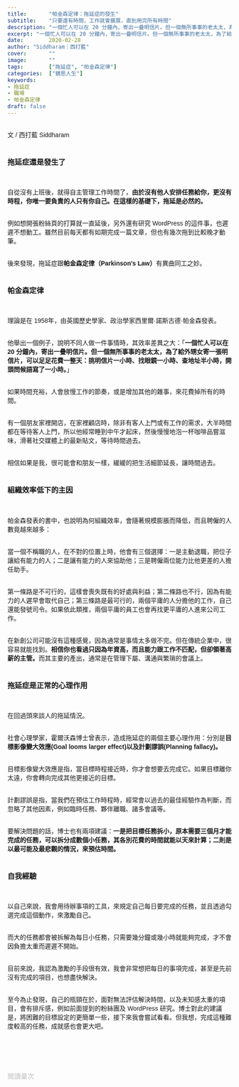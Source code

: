 ```yaml
---
title:       "帕金森定律：拖延症的發生"
subtitle:    "只要還有時間，工作就會擴展，直到用完所有時間"
description: "一個忙人可以在 20 分鐘內，寄出一疊明信片。但一個無所事事的老太太，為了給外甥女寄一張明信片，可以足足花費一整天：挑明信片一小時、找眼鏡一小時、查地址半小時，開頭問候語寫了一小時...如果時間充裕，人會放慢工作的節奏，或是增加其他的雜事，來花費掉所有的時間。"
excerpt: "一個忙人可以在 20 分鐘內，寄出一疊明信片。但一個無所事事的老太太，為了給外甥女寄一張明信片，可以足足花費一整天：挑明信片一小時、找眼鏡一小時、查地址半小時，開頭問候語寫了一小時...如果時間充裕，人會放慢工作的節奏，或是增加其他的雜事，來花費掉所有的時間。"
date:        2020-02-28
author: "Siddharam｜西打藍"
cover:       ""
image:       ""
tags:        ["拖延症", "帕金森定律"]
categories:  ["鏡思人生"]
keywords:
- 拖延症
- 職場
- 帕金森定律
draft: false
---
```


<article style="font-family: 'Noto Sans TC', '微軟正黑體', sans-serif; font-weight: 300;">

<br>文 / 西打藍 Siddharam<br><br>

<h3 class="article-h1-color">拖延症還是發生了</h3><br>


自從沒有上班後，就得自主管理工作時間了，<b>由於沒有他人安排任務給你，更沒有時程，你唯一要負責的人只有你自己。在這樣的基礎下，拖延是必然的。</b><br><br>

例如想開張粉絲頁的打算就一直延後，另外還有研究 WordPress 的這件事，也遲遲不想動工。雖然目前每天都有如期完成一篇文章，但也有幾次拖到比較晚才動筆。<br><br>

後來發現，拖延症跟<b>帕金森定律（Parkinson's Law）</b>有異曲同工之妙。<br><br>


<h3 class="article-h1-color">帕金森定律</h3><br>


理論是在 1958年，由英國歷史學家、政治學家西里爾·諾斯古德·帕金森發表。<br><br>

他舉出一個例子，說明不同人做一件事情時，其效率差異之大：「<b>一個忙人可以在 20 分鐘內，寄出一疊明信片。但一個無所事事的老太太，為了給外甥女寄一張明信片，可以足足花費一整天：挑明信片一小時、找眼鏡一小時、查地址半小時，開頭問候語寫了一小時。</b>」<br><br>

如果時間充裕，人會放慢工作的節奏，或是增加其他的雜事，來花費掉所有的時間。<br><br>

有一個朋友家裡開店，在家裡顧店時，除非有客人上門或有工作的需求，大半時間都在等待客人上門，所以他經常睡到中午才起床，然後慢慢地泡一杯咖啡品嘗滋味，滑著社交媒體上的最新貼文，等待時間過去。<br><br>

相信如果是我，很可能會和朋友一樣，緩緩的把生活細節延長，讓時間過去。<br><br>


<h3 class="article-h1-color">組織效率低下的主因</h3><br>

帕金森發表的書中，也說明為何組織效率，會隨著規模膨脹而降低，而且聘僱的人數竟越來越多：<br><br>

當一個不稱職的人，在不對的位置上時，他會有三個選擇：一是主動退職，把位子讓給有能力的人；二是讓有能力的人來協助他；三是聘僱兩位能力比他更差的人擔任助手。<br><br>

第一條路是不可行的，這樣會喪失既有的好處與利益；第二條路也不行，因為有能力的人遲早會取代自己；第三條路是最可行的，兩個平庸的人分擔他的工作，自己還能發號司令。如果依此類推，兩個平庸的員工也會再找更平庸的人進來公司工作。<br><br>

在新創公司可能沒有這種感覺，因為通常是事情太多做不完。但在傳統企業中，很容易就能找到。<b>相信你也看過只因為年資高，而且能力跟工作不匹配，但卻領著高薪的主管。</b>而其主要的產出，通常是在管理下屬、溝通與繁瑣的會議上。<br><br>



<h3 class="article-h1-color">拖延症是正常的心理作用</h3><br>

在回過頭來談人的拖延情況。<br><br>

社會心理學家，霍爾沃森博士曾表示，造成拖延症的兩個主要心理作用：分別是<b>目標影像變大效應(Goal looms larger effect)以及計劃謬誤(Planning fallacy)。</b><br><br>

目標影像變大效應是指，當目標時程接近時，你才會想要去完成它。如果目標離你太遠，你會轉向完成其他更接近的目標。<br><br>

計劃謬誤是指，當我們在預估工作時程時，經常會以過去的最佳經驗作為判斷，而忽略了其他因素，例如臨時任務、夥伴離職、諸多會議等。<br><br>

要解決問題的話，博士也有兩項建議：<b>一是把目標任務拆小，原本需要三個月才能完成的任務，可以拆分成數個小任務，其各別花費的時間就能以天來計算；二則是以最可能及最悲觀的情況，來預估時間。</b><br><br>


<h3 class="article-h1-color">自我經驗</h3><br>

以自己來說，我會用待辦事項的工具，來規定自己每日要完成的任務，並且透過勾選完成這個動作，來激勵自己。<br><br>

而大的任務都會被拆解為每日小任務，只需要幾分鐘或幾小時就能夠完成，才不會因負擔太重而遲遲不開始。<br><br>

目前來說，我認為激勵的手段很有效，我會非常想把每日的事項完成，甚至是先前沒有完成的項目，也想盡快解決。<br><br>

至今為止發現，自己的瓶頸在於，面對無法評估解決時間，以及未知感太重的項目，會有排斥感，例如前面提到的粉絲團及 WordPress 研究。博士對此的建議是，將困難的目標設定的更簡單一些，接下來我會嘗試看看。但我想，完成這種難度較高的任務，成就感也會更大吧。<br><br>




<br><br><br>

</article>

<div style="color: #bfbfbf; font-size: 15px;" id="busuanzi_container_page_pv">
  閱讀量<span id="busuanzi_value_page_pv"></span>次
</div>

<script src="../../js/post.js"></script>



